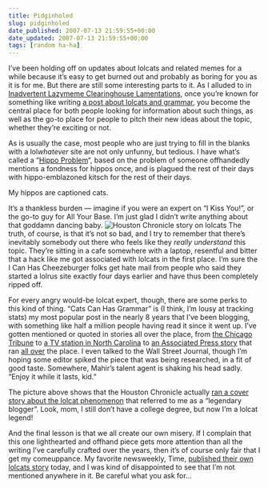 ```yaml
---
title: Pidginholed
slug: pidginholed
date_published: 2007-07-13 21:59:55+00:00
date_updated: 2007-07-13 21:59:55+00:00
tags: [random ha-ha]
---
```

I’ve been holding off on updates about lolcats and related memes for a while because it’s easy to get burned out and probably as boring for you as it is for me. But there are still some interesting parts to it. As I alluded to in [Inadvertent Lazymeme Clearinghouse Lamentations](/2007/05/inadvertent-lazymeme-clearinghouse-lamentations.html), once you’re known for something like writing [a post about lolcats and grammar](/2007/04/cats-can-has-gr.html), you become the central place for both people looking for information about such things, as well as the go-to place for people to pitch their new ideas about the topic, whether they’re exciting or not.

As is usually the case, most people who are just trying to fill in the blanks with a lol*whatever* site are not only unfunny, but tedious. I have what’s called a “[Hippo Problem](http://www.chicagotribune.com/features/lifestyle/q/chi-0603_collect_jumpjun03,1,aa7516299.story?ctrack=1&amp;cset=true)“, based on the problem of someone offhandedly mentions a fondness for hippos once, and is plagued the rest of their days with hippo-emblazoned kitsch for the rest of their days.

My hippos are captioned cats.

It’s a thankless burden — imagine if you were an expert on “I Kiss You!”, or the go-to guy for All Your Base. I’m just glad I didn’t write anything about that goddamn dancing baby.
![Houston Chronicle story on lolcats](https://cdn.glitch.global/034ff067-8128-4744-8807-d19cee4142e7/chron-lolcats.jpg?v=1714968610953) The truth, of course, is that it’s not so bad, and I try to remember that there’s inevitably somebody out there who feels like they *really understand* this topic. They’re sitting in a cafe somewhere with a laptop, resentful and bitter that a hack like me got associated with lolcats in the first place. I’m sure the I Can Has Cheezeburger folks get hate mail from people who said they started a lolrus site exactly four days earlier and have thus been completely ripped off.

For every angry would-be lolcat expert, though, there are some perks to this kind of thing. “Cats Can Has Grammar” is (I think, I’m lousy at tracking stats) my most popular post in the nearly 8 years that I’ve been blogging, with something like half a million people having read it since it went up. I’ve gotten mentioned or quoted in stories all over the place, from [the Chicago Tribune](http://www.chicagotribune.com/technology/reviews/chi-0627lolcat_filljun27,1,1127089.story?coll=chi-technologyreviews-hed) to [a TV station in North Carolina](http://www.wral.com/business/blogpost/1528387/) to [an Associated Press story](http://www.heraldtribune.com/article/20070630/FEATURES/70630006) that ran [all over](http://www.elpasotimes.com/business/ci_6278244) the place. I even talked to the Wall Street Journal, though I’m hoping some editor spiked the piece that was being researched, in a fit of good taste. Somewhere, Mahir’s talent agent is shaking his head sadly. “Enjoy it while it lasts, kid.”

The picture above shows that the Houston Chronicle actually [ran a cover story about the lolcat phenomenon](http://www.chron.com/disp/story.mpl/business/silverman/4862013.html) that referred to me as a “legendary blogger”. Look, mom, I still don’t have a college degree, but now I’m a lolcat legend!

And the final lesson is that we all create our own misery. If I complain that this one lighthearted and offhand piece gets more attention than all the writing I’ve carefully crafted over the years, then it’s of course only fair that I get my comeuppance. My favorite newsweekly, Time, [published their own lolcats story](http://www.time.com/time/magazine/article/0,9171,1642897,00.html) today, and I was kind of disappointed to see that I’m not mentioned anywhere in it. Be careful what you ask for…
